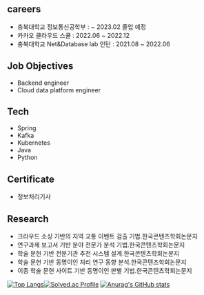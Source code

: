 ## careers
- 충북대학교 정보통신공학부 :  ~ 2023.02 졸업 예정
- 카카오 클라우드 스쿨 : 2022.06 ~ 2022.12
- 충북대학교 Net&Database lab 인턴 : 2021.08 ~ 2022.06

## Job Objectives
- Backend engineer
- Cloud data platform engineer

## Tech
- Spring
- Kafka
- Kubernetes
- Java
- Python

## Certificate
- 정보처리기사

## Research
- 크라우드 소싱 기반의 지역 교통 이벤트 검출 기법.한국콘텐츠학회논문지
- 연구과제 보고서 기반 분야 전문가 분석 기법.한국콘텐츠학회논문지
- 학술 문헌 기반 전문기관 추천 시스템 설계.한국콘텐츠학회논문지
- 학술 문헌 기반 동명이인 처리 연구 동향 분석.한국콘텐츠학회논문지
- 이종 학술 문헌 사이트 기반 동명이인 판별 기법.한국콘텐츠학회논문지

[![Top Langs](https://github-readme-stats.vercel.app/api/top-langs/?username=kjh1997&langs_count=2&hide=javascript,html)](https://github.com/anuraghazra/github-readme-stats)[![Solved.ac Profile](http://mazassumnida.wtf/api/v2/generate_badge?boj=aam411)](https://solved.ac/aam411/)
[![Anurag's GitHub stats](https://github-readme-stats.vercel.app/api?username=kjh1997)](https://github.com/kjh1997/github-readme-stats)







